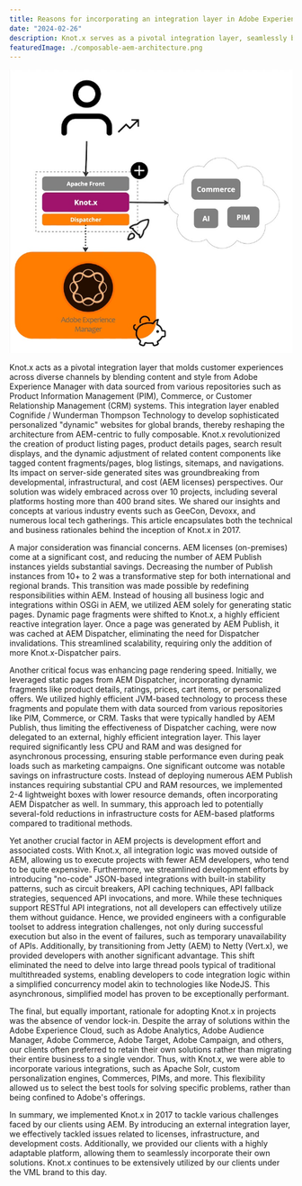 ```yaml
---
title: Reasons for incorporating an integration layer in Adobe Experience Manager projects
date: "2024-02-26"
description: Knot.x serves as a pivotal integration layer, seamlessly blending content and style from Adobe Experience Manager with data from various sources to create sophisticated personalized websites, revolutionizing the construction and performance of digital platforms while offering flexibility and cost savings, making it a widely adopted solution in Adobe Experience Manager (AEM) projects.
featuredImage: ./composable-aem-architecture.png
---
```


![Composable AEM architecture](composable-aem-architecture.png)

Knot.x acts as a pivotal integration layer that molds customer experiences across diverse channels by blending content and style from Adobe Experience Manager with data sourced from various repositories such as Product Information Management (PIM), Commerce, or Customer Relationship Management (CRM) systems. This integration layer enabled Cognifide / Wunderman Thompson Technology to develop sophisticated personalized "dynamic" websites for global brands, thereby reshaping the architecture from AEM-centric to fully composable. Knot.x revolutionized the creation of product listing pages, product details pages, search result displays, and the dynamic adjustment of related content components like tagged content fragments/pages, blog listings, sitemaps, and navigations. Its impact on server-side generated sites was groundbreaking from developmental, infrastructural, and cost (AEM licenses) perspectives. Our solution was widely embraced across over 10 projects, including several platforms hosting more than 400 brand sites. We shared our insights and concepts at various industry events such as GeeCon, Devoxx, and numerous local tech gatherings. This article encapsulates both the technical and business rationales behind the inception of Knot.x in 2017.

A major consideration was financial concerns. AEM licenses (on-premises) come at a significant cost, and reducing the number of AEM Publish instances yields substantial savings. Decreasing the number of Publish instances from 10+ to 2 was a transformative step for both international and regional brands. This transition was made possible by redefining responsibilities within AEM. Instead of housing all business logic and integrations within OSGi in AEM, we utilized AEM solely for generating static pages. Dynamic page fragments were shifted to Knot.x, a highly efficient reactive integration layer. Once a page was generated by AEM Publish, it was cached at AEM Dispatcher, eliminating the need for Dispatcher invalidations. This streamlined scalability, requiring only the addition of more Knot.x-Dispatcher pairs.

Another critical focus was enhancing page rendering speed. Initially, we leveraged static pages from AEM Dispatcher, incorporating dynamic fragments like product details, ratings, prices, cart items, or personalized offers. We utilized highly efficient JVM-based technology to process these fragments and populate them with data sourced from various repositories like PIM, Commerce, or CRM. Tasks that were typically handled by AEM Publish, thus limiting the effectiveness of Dispatcher caching, were now delegated to an external, highly efficient integration layer. This layer required significantly less CPU and RAM and was designed for asynchronous processing, ensuring stable performance even during peak loads such as marketing campaigns. One significant outcome was notable savings on infrastructure costs. Instead of deploying numerous AEM Publish instances requiring substantial CPU and RAM resources, we implemented 2-4 lightweight boxes with lower resource demands, often incorporating AEM Dispatcher as well. In summary, this approach led to potentially several-fold reductions in infrastructure costs for AEM-based platforms compared to traditional methods.

Yet another crucial factor in AEM projects is development effort and associated costs. With Knot.x, all integration logic was moved outside of AEM, allowing us to execute projects with fewer AEM developers, who tend to be quite expensive. Furthermore, we streamlined development efforts by introducing "no-code" JSON-based integrations with built-in stability patterns, such as circuit breakers, API caching techniques, API fallback strategies, sequenced API invocations, and more. While these techniques support RESTful API integrations, not all developers can effectively utilize them without guidance. Hence, we provided engineers with a configurable toolset to address integration challenges, not only during successful execution but also in the event of failures, such as temporary unavailability of APIs. Additionally, by transitioning from Jetty (AEM) to Netty (Vert.x), we provided developers with another significant advantage. This shift eliminated the need to delve into large thread pools typical of traditional multithreaded systems, enabling developers to code integration logic within a simplified concurrency model akin to technologies like NodeJS. This asynchronous, simplified model has proven to be exceptionally performant.

The final, but equally important, rationale for adopting Knot.x in projects was the absence of vendor lock-in. Despite the array of solutions within the Adobe Experience Cloud, such as Adobe Analytics, Adobe Audience Manager, Adobe Commerce, Adobe Target, Adobe Campaign, and others, our clients often preferred to retain their own solutions rather than migrating their entire business to a single vendor. Thus, with Knot.x, we were able to incorporate various integrations, such as Apache Solr, custom personalization engines, Commerces, PIMs, and more. This flexibility allowed us to select the best tools for solving specific problems, rather than being confined to Adobe's offerings.

In summary, we implemented Knot.x in 2017 to tackle various challenges faced by our clients using AEM. By introducing an external integration layer, we effectively tackled issues related to licenses, infrastructure, and development costs. Additionally, we provided our clients with a highly adaptable platform, allowing them to seamlessly incorporate their own solutions. Knot.x continues to be extensively utilized by our clients under the VML brand to this day.
